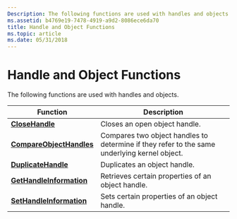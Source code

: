 ```yaml
---
Description: The following functions are used with handles and objects.
ms.assetid: b4769e19-7478-4919-a9d2-8086ece6da70
title: Handle and Object Functions
ms.topic: article
ms.date: 05/31/2018
---
```


# Handle and Object Functions

The following functions are used with handles and objects.



| Function                                             | Description                                                                                  |
|------------------------------------------------------|----------------------------------------------------------------------------------------------|
| [**CloseHandle**](https://msdn.microsoft.com/library/ms724211(v=VS.85).aspx)                   | Closes an open object handle.                                                                |
| [**CompareObjectHandles**](/windows/desktop/api/handleapi/nf-handleapi-compareobjecthandles) | Compares two object handles to determine if they refer to the same underlying kernel object. |
| [**DuplicateHandle**](https://msdn.microsoft.com/library/ms724251(v=VS.85).aspx)           | Duplicates an object handle.                                                                 |
| [**GetHandleInformation**](https://msdn.microsoft.com/library/ms724329(v=VS.85).aspx) | Retrieves certain properties of an object handle.                                            |
| [**SetHandleInformation**](https://msdn.microsoft.com/library/ms724935(v=VS.85).aspx) | Sets certain properties of an object handle.                                                 |



 

 

 



